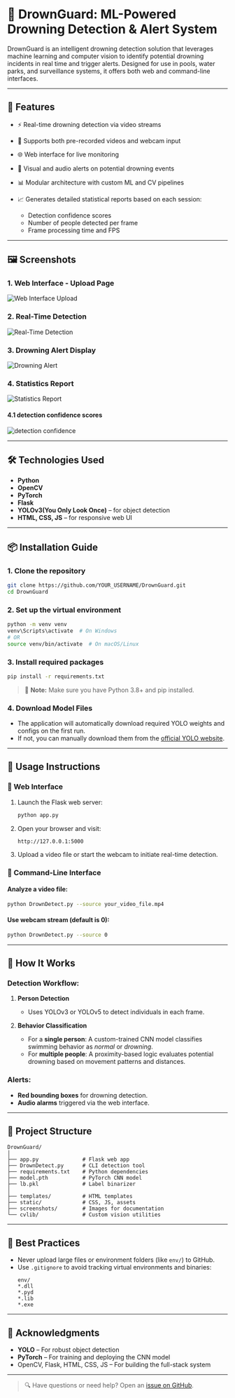 
# 🌊 DrownGuard: ML-Powered Drowning Detection & Alert System

DrownGuard is an intelligent drowning detection solution that leverages machine learning and computer vision to identify potential drowning incidents in real time and trigger alerts. Designed for use in pools, water parks, and surveillance systems, it offers both web and command-line interfaces.

---

## 🚀 Features

- ⚡ Real-time drowning detection via video streams
- 🎥 Supports both pre-recorded videos and webcam input
- 🌐 Web interface for live monitoring
- 🔔 Visual and audio alerts on potential drowning events
- 📊 Modular architecture with custom ML and CV pipelines

- 📈 Generates detailed statistical reports based on each session:
  - Detection confidence scores
  - Number of people detected per frame
  - Frame processing time and FPS

---

## 🖼️ Screenshots

### 1. Web Interface - Upload Page
![Web Interface Upload](screenshots/web_interface.png)

### 2. Real-Time Detection
![Real-Time Detection](screenshots/realtime_detection.png)

### 3. Drowning Alert Display
![Drowning Alert](screenshots/drowning_alerts.png)

### 4. Statistics Report
![Statistics Report](screenshots/statistics.png)

#### 4.1 detection confidence scores
![detection confidence](screenshots/statistic2.png)


---

## 🛠️ Technologies Used

- **Python**
- **OpenCV**
- **PyTorch**
- **Flask**
- **YOLOv3(You Only Look Once)** – for object detection
- **HTML, CSS, JS** – for responsive web UI

---

## 📦 Installation Guide

### 1. Clone the repository
```bash
git clone https://github.com/YOUR_USERNAME/DrownGuard.git
cd DrownGuard
```

### 2. Set up the virtual environment
```bash
python -m venv venv
venv\Scripts\activate  # On Windows
# OR
source venv/bin/activate  # On macOS/Linux
```

### 3. Install required packages
```bash
pip install -r requirements.txt
```

> 📝 **Note:** Make sure you have Python 3.8+ and pip installed.

### 4. Download Model Files
- The application will automatically download required YOLO weights and configs on the first run.
- If not, you can manually download them from the [official YOLO website](https://pjreddie.com/darknet/yolo/).

---

## 🚦 Usage Instructions

### 🔹 Web Interface
1. Launch the Flask web server:
   ```bash
   python app.py
   ```

2. Open your browser and visit:
   ```
   http://127.0.0.1:5000
   ```

3. Upload a video file or start the webcam to initiate real-time detection.

### 🔹 Command-Line Interface

#### Analyze a video file:
```bash
python DrownDetect.py --source your_video_file.mp4
```

#### Use webcam stream (default is 0):
```bash
python DrownDetect.py --source 0
```

---

## 🧠 How It Works

### Detection Workflow:

1. **Person Detection**  
   - Uses YOLOv3 or YOLOv5 to detect individuals in each frame.

2. **Behavior Classification**  
   - For a **single person**: A custom-trained CNN model classifies swimming behavior as *normal* or *drowning*.
   - For **multiple people**: A proximity-based logic evaluates potential drowning based on movement patterns and distances.

### Alerts:
- **Red bounding boxes** for drowning detection.
- **Audio alarms** triggered via the web interface.

---

## 📁 Project Structure

```
DrownGuard/
│
├── app.py              # Flask web app
├── DrownDetect.py      # CLI detection tool
├── requirements.txt    # Python dependencies
├── model.pth           # PyTorch CNN model
├── lb.pkl              # Label binarizer
│
├── templates/          # HTML templates
├── static/             # CSS, JS, assets
├── screenshots/        # Images for documentation
└── cvlib/              # Custom vision utilities
```

---

## 🔐 Best Practices

- Never upload large files or environment folders (like `env/`) to GitHub.
- Use `.gitignore` to avoid tracking virtual environments and binaries:
  ```plaintext
  env/
  *.dll
  *.pyd
  *.lib
  *.exe
  ```

---


## 🙏 Acknowledgments

- **YOLO** – For robust object detection
- **PyTorch** – For training and deploying the CNN model
- OpenCV, Flask, HTML, CSS, JS – For building the full-stack system

---

> 🔍 Have questions or need help? Open an [issue on GitHub](https://github.com/YOUR_USERNAME/DrownGuard/issues).
